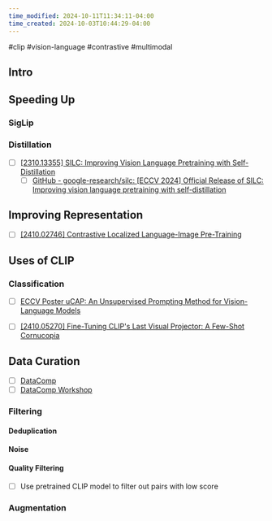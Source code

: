 ```yaml
---
time_modified: 2024-10-11T11:34:11-04:00
time_created: 2024-10-03T10:44:29-04:00
---
```


#clip #vision-language #contrastive #multimodal 



## Intro



## Speeding Up

### SigLip


### Distillation

- [ ] [\[2310.13355\] SILC: Improving Vision Language Pretraining with Self-Distillation](https://arxiv.org/abs/2310.13355)
	- [ ] [GitHub - google-research/silc: \[ECCV 2024\] Official Release of SILC: Improving vision language pretraining with self-distillation](https://github.com/google-research/silc)

## Improving Representation

- [ ] [\[2410.02746\] Contrastive Localized Language-Image Pre-Training](https://arxiv.org/abs/2410.02746)


## Uses of CLIP


### Classification

- [ ] [ECCV Poster uCAP: An Unsupervised Prompting Method for Vision-Language Models](https://eccv.ecva.net/virtual/2024/poster/2005#:~:text=These%20prompts%20are%20typically%20manually,only%20unlabeled%20in%2Ddomain%20images.)
- [ ] [\[2410.05270\] Fine-Tuning CLIP's Last Visual Projector: A Few-Shot Cornucopia](https://arxiv.org/abs/2410.05270)


## Data Curation

- [ ] [DataComp](https://www.datacomp.ai/dcclip/index.html#home)
- [ ] [DataComp Workshop](https://www.datacomp.ai/dcclip/workshop.html#first)

### Filtering

#### Deduplication

#### Noise

#### Quality Filtering
- [ ] Use pretrained CLIP model to filter out pairs with low score

### Augmentation